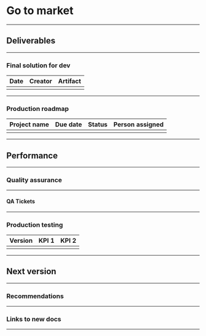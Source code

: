 # Go to market

---
## Deliverables

---
### Final solution for dev
| Date | Creator | Artifact |
| --- | --- | --- |
|  |  |  |

---
### Production roadmap  
| Project name | Due date | Status | Person assigned |
| --- | --- | --- | --- |
|  |  |  |  |

---
## Performance

---
### Quality assurance

---
#### QA Tickets

---
### Production testing
| Version | KPI 1 | KPI 2 |
| --- | --- | --- |
|  |  |  |

---
## Next version

---
### Recommendations

---
### Links to new docs

---
